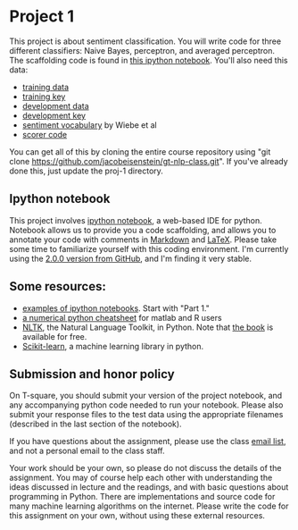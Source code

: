 # Project 1 #

This project is about sentiment classification. You will write code
for three different classifiers: Naive Bayes, perceptron, and averaged
perceptron. The scaffolding code is found in
[this ipython notebook](proj1-problem-set.ipynb). You'll also need this data:
- [training data](train-imdb.tar.gz)
- [training key](train-imdb.key)
- [development data](dev-imdb.tar.gz)
- [development key](dev-imdb.key)
- [sentiment vocabulary](sentiment-vocab.tff) by Wiebe et al
- [scorer code](scorer.py)

You can get all of this by cloning the entire course repository using
"git clone https://github.com/jacobeisenstein/gt-nlp-class.git".
If you've already done this, just update the proj-1 directory.

## Ipython notebook ##
This project involves
[ipython notebook](http://ipython.org/notebook.html), a web-based IDE
for python. Notebook allows us to provide you a code scaffolding, and
allows you to annotate your code with comments in
[Markdown](http://en.wikipedia.org/wiki/Markdown) and
[LaTeX](http://en.wikipedia.org/wiki/LaTeX). Please take some time to
familiarize yourself with this coding environment. I'm currently using
the [2.0.0 version from GitHub](https://github.com/ipython/ipython),
and I'm finding it very stable.

## Some resources: ##

- [examples of ipython notebooks](https://github.com/ipython/ipython/tree/master/examples/notebooks#a-collection-of-notebooks-for-using-ipython-effectively). Start with "Part 1."
- [a numerical python cheatsheet](http://mathesaurus.sourceforge.net/matlab-python-xref.pdf)
  for matlab and R users
- [NLTK](http://nltk.org/), the Natural Language Toolkit, in Python. Note that [the book](http://nltk.org/book/) is available for free.
- [Scikit-learn](http://scikit-learn.org/stable/), a machine learning library in python.

## Submission and honor policy ##

On T-square, you should submit your version of the project notebook,
and any accompanying python code needed to run your notebook. Please
also submit your response files to the test data using the appropriate
filenames (described in the last section of the notebook).

If you have questions about the assignment, please use the class
[email list](https://groups.google.com/forum/#!forum/gt-nlp-class-fa2013),
and not a personal email to the class staff.

Your work should be your own, so please do not discuss the details of
the assignment. You may of course help each other with understanding
the ideas discussed in lecture and the readings, and with basic
questions about programming in Python. There are implementations and
source code for many machine learning algorithms on the
internet. Please write the code for this assignment on your own,
without using these external resources.
